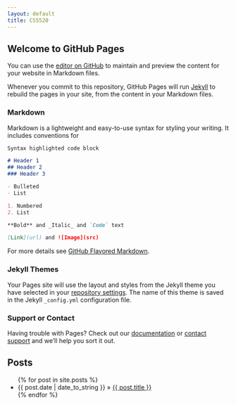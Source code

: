 ```yaml
---
layout: default
title: CS5520
---
```


## Welcome to GitHub Pages

You can use the [editor on GitHub](https://github.com/Yiranluc/cs5520project/edit/gh-pages/index.md) to maintain and preview the content for your website in Markdown files.

Whenever you commit to this repository, GitHub Pages will run [Jekyll](https://jekyllrb.com/) to rebuild the pages in your site, from the content in your Markdown files.

### Markdown

Markdown is a lightweight and easy-to-use syntax for styling your writing. It includes conventions for

```markdown
Syntax highlighted code block

# Header 1
## Header 2
### Header 3

- Bulleted
- List

1. Numbered
2. List

**Bold** and _Italic_ and `Code` text

[Link](url) and ![Image](src)
```

For more details see [GitHub Flavored Markdown](https://guides.github.com/features/mastering-markdown/).

### Jekyll Themes

Your Pages site will use the layout and styles from the Jekyll theme you have selected in your [repository settings](https://github.com/Yiranluc/cs5520project/settings/pages). The name of this theme is saved in the Jekyll `_config.yml` configuration file.

### Support or Contact

Having trouble with Pages? Check out our [documentation](https://docs.github.com/categories/github-pages-basics/) or [contact support](https://support.github.com/contact) and we’ll help you sort it out.

## Posts

<ul class="posts">
	{% for post in site.posts %}
    	<li><span>{{ post.date | date_to_string }}</span> » 
	    <a href="/cs5520project{{ post.url }}" title="{{ post.title }}">{{ post.title }}</a></li>
	{% endfor %}
</ul>
